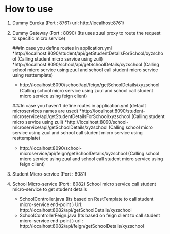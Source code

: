 # How to use 

1. Dummy Eureka (Port : 8761)
		url: http://localhost:8761/
2. Dummy Gateway (Port : 8090) (Its uses zuul proxy to route the request to specific micro service)
	
	###In case you define routes in application.yml
	*http://localhost:8090/student/api/getStudentDetailsForSchool/xyzschool (Calling student micro service using zull)
	*http://localhost:8090/school/api/getSchoolDetails/xyzschool (Calling school micro service using zuul and school call student micro service using resttemplate)
	* http://localhost:8090/school/api/feign/getSchoolDetails/xyzschool (Calling school micro service using zuul and school call student micro service using feign client)
	
	###In case you haven't define routes in application.yml (default microservices names are used)
	*http://localhost:8090/student-microservice/api/getStudentDetailsForSchool/xyzschool (Calling student micro service using zull)
	*http://localhost:8090/school-microservice/api/getSchoolDetails/xyzschool (Calling school micro service using zuul and school call student micro service using resttemplate)
	* http://localhost:8090/school-microservice/api/feign/getSchoolDetails/xyzschool (Calling school micro service using zuul and school call student micro service using feign client)
	
3. Student Micro-service (Port : 8081)
4. School Micro-service (Port : 8082)
	 School micro service call student micro-service to get student details
	
	* SchoolController.java (Its based on RestTemplate to call student micro-service end-point )
			Url: http://localhost:8082/api/getSchoolDetails/xyzschool
	* SchoolControllerFeign.java (Its based on feign client to call student micro-service end-point )
			url : http://localhost:8082/api/feign/getSchoolDetails/xyzschool




